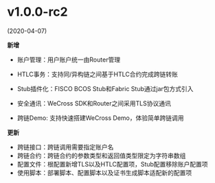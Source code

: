 # v1.0.0-rc2

(2020-04-07)

**新增**

- 账户管理：用户账户统一由Router管理

- HTLC事务：支持同/异构链之间基于HTLC合约完成跨链转账
- Stub插件化：FISCO BCOS Stub和Fabric Stub通过jar包方式引入
- 安全通讯：WeCross SDK和Router之间采用TLS协议通讯
- 跨链Demo: 支持快速搭建WeCross Demo，体验简单跨链调用

**更新**

- 跨链接口：跨链调用需要指定账户名
- 跨链合约：跨链合约的参数类型和返回值类型限定为字符串数组
- 配置文件：根配置新增TLS以及HTLC配置项，Stub配置移除账户配置项
- 使用脚本：部署脚本、配置脚本以及证书生成脚本适配新的配置项